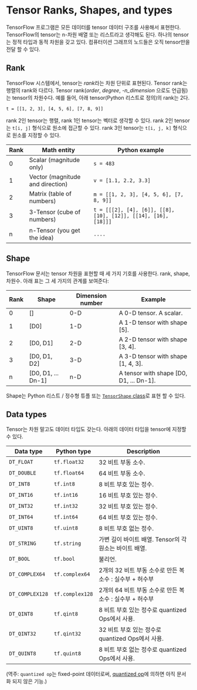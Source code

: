 # Tensor Ranks, Shapes, and types

TensorFlow 프로그램은 모든 데이터를 tensor 데이터 구조를 사용해서 표현한다.
TensorFlow의 tensor는 n-차원 배열 또는 리스트라고 생각해도 된다.
하나의 tensor는 정적 타입과 동적 차원을 갖고 있다.
컴퓨터이션 그래프의 노드들은 오직 tensor만을 전달 할 수 있다.

## Rank

TensorFlow 시스템에서, tensor는 *rank*라는 차원 단위로 표현된다.
Tensor rank는 행렬의 rank와 다르다.
Tensor rank(*order*, *degree*, *-n_dimension* 으로도 언급됨)는 tensor의 차원수다.
예를 들어, 아래 tensor(Python 리스트로 정의)의 rank는 2다.

    t = [[1, 2, 3], [4, 5, 6], [7, 8, 9]]

rank 2인 tensor는 행렬, rank 1인 tensor는 벡터로 생각할 수 있다. 
rank 2인 tensor는 `t[i, j]` 형식으로 원소에 접근할 수 있다.
rank 3인 tensor는 `t[i, j, k]` 형식으로 원소를 지정할 수 있다.

Rank | Math entity | Python example
--- | --- | ---
0 | Scalar (magnitude only) | `s = 483`
1 | Vector (magnitude and direction) | `v = [1.1, 2.2, 3.3]`
2 | Matrix (table of numbers) | `m = [[1, 2, 3], [4, 5, 6], [7, 8, 9]]`
3 | 3-Tensor (cube of numbers) | `t = [[[2], [4], [6]], [[8], [10], [12]], [[14], [16], [18]]]`
n | n-Tensor (you get the idea) | `....`

## Shape

TensorFlow 문서는 tensor 차원을 표현할 때 세 가지 기호를 사용한다. rank, shape, 차원수.
아래 표는 그 세 가지의 관계를 보여준다:

Rank | Shape | Dimension number | Example
--- | --- | --- | ---
0 | [] | 0-D | A 0-D tensor.  A scalar.
1 | [D0] | 1-D | A 1-D tensor with shape [5].
2 | [D0, D1] | 2-D | A 2-D tensor with shape [3, 4].
3 | [D0, D1, D2] | 3-D | A 3-D tensor with shape [1, 4, 3].
n | [D0, D1, ... Dn-1] | n-D | A tensor with shape [D0, D1, ... Dn-1].

Shape는 Python 리스트 / 정수형 튜플 또는
[`TensorShape` class](../api_docs/python/framework.md#TensorShape)로 표현 할 수 있다. 

## Data types

Tensor는 차원 말고도 데이터 타입도 갖는다.
아래의 데이터 타입을 tensor에 지정할 수 있다.

Data type | Python type | Description
--- | --- | ---
`DT_FLOAT` | `tf.float32` | 32 비트 부동 소수.
`DT_DOUBLE` | `tf.float64` | 64 비트 부동 소수.
`DT_INT8` | `tf.int8` | 8 비트 부호 있는 정수.
`DT_INT16` | `tf.int16` | 16 비트 부호 있는 정수.
`DT_INT32` | `tf.int32` | 32 비트 부호 있는 정수.
`DT_INT64` | `tf.int64` | 64 비트 부호 있는 정수.
`DT_UINT8` | `tf.uint8` | 8 비트 부호 없는 정수.
`DT_STRING` | `tf.string` | 가변 길이 바이트 배열. Tensor의 각 원소는 바이트 배열.
`DT_BOOL` | `tf.bool` | 불리언.
`DT_COMPLEX64` | `tf.complex64` | 2개의 32 비트 부동 소수로 만든 복소수 : 실수부 + 허수부
`DT_COMPLEX128` | `tf.complex128` | 2개의 64 비트 부동 소수로 만든 복소수 : 실수부 + 허수부
`DT_QINT8` | `tf.qint8` | 8 비트 부호 있는 정수로 quantized Ops에서 사용.
`DT_QINT32` | `tf.qint32` | 32 비트 부호 있는 정수로 quantized Ops에서 사용.
`DT_QUINT8` | `tf.quint8` | 8 비트 부호 없는 정수로 quantized Ops에서 사용.


(역주: `quantized op`는 fixed-point 데이터로써, 
[quantized op](https://github.com/tensorflow/tensorflow/issues/15)에 의하면 아직 문서화 되지 않은 기능.)
